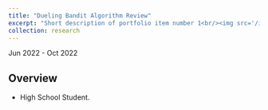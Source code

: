 ```yaml
---
title: "Dueling Bandit Algorithm Review"
excerpt: "Short description of portfolio item number 1<br/><img src='/images/500x300.png'>"
collection: research
---
```

Jun 2022 - Oct 2022

## Overview

* High School Student.
